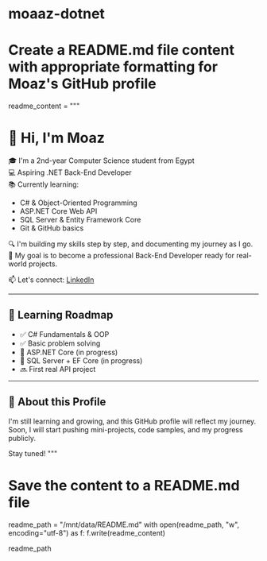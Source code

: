 # moaaz-dotnet
# Create a README.md file content with appropriate formatting for Moaz's GitHub profile
readme_content = """
# 👋 Hi, I'm Moaz

🎓 I'm a 2nd-year Computer Science student from Egypt  
💻 Aspiring .NET Back-End Developer  
📚 Currently learning:
- C# & Object-Oriented Programming
- ASP.NET Core Web API
- SQL Server & Entity Framework Core
- Git & GitHub basics

🔍 I'm building my skills step by step, and documenting my journey as I go.  
🎯 My goal is to become a professional Back-End Developer ready for real-world projects.

📫 Let's connect: [LinkedIn](https://www.linkedin.com/in/engmoaaz)

---

## 📖 Learning Roadmap
- ✅ C# Fundamentals & OOP
- ✅ Basic problem solving
- 🔄 ASP.NET Core (in progress)
- 🔄 SQL Server + EF Core (in progress)
- 🔜 First real API project

---

## 🚀 About this Profile
I'm still learning and growing, and this GitHub profile will reflect my journey.  
Soon, I will start pushing mini-projects, code samples, and my progress publicly.

Stay tuned!
"""

# Save the content to a README.md file
readme_path = "/mnt/data/README.md"
with open(readme_path, "w", encoding="utf-8") as f:
    f.write(readme_content)

readme_path
